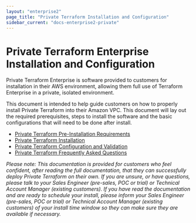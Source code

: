```yaml
---
layout: "enterprise2"
page_title: "Private Terraform Installation and Configuration"
sidebar_current: "docs-enterprise2-private"
---
```


# Private Terraform Enterprise Installation and Configuration

Private Terraform Enterprise is software provided to customers for installation in their AWS environment, allowing them full use of Terraform Enterprise in a private, isolated environment.

This document is intended to help guide customers on how to properly install Private Terraform into their Amazon VPC. This document will lay out the required prerequisites, steps to install the software and the basic configurations that will need to be done after install.

- [Private Terraform Pre-Installation Requirements](./pre-install.html)
- [Private Terraform Installation](./install.html)
- [Private Terraform Configuration and Validation](./config.html)
- [Private Terraform Frequently Asked Questions](./faq.html)

*Please note: This documentation is provided for customers who feel confident, after reading the full documentation, that they can successfully deploy Private Terraform on their own. If you are unsure, or have questions, please talk to your Sales Engineer (pre-sales, POC or trial) or Technical Account Manager (existing customers). If you have read the documentation and are ready to schedule your install, please inform your Sales Engineer (pre-sales, POC or trial) or Technical Account Manager (existing customers) of your install time window so they can make sure they are available if necessary.*